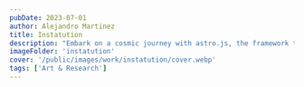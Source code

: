 ```yaml
---
pubDate: 2023-07-01
author: Alejandro Martinez
title: Instatution
description: "Embark on a cosmic journey with astro.js, the framework that makes interstellar development a breeze. Pair it with Tailwind CSS for a design that's out of this world"
imageFolder: 'instatution'
cover: '/public/images/work/instatution/cover.webp'
tags: ['Art & Research']
---
```

